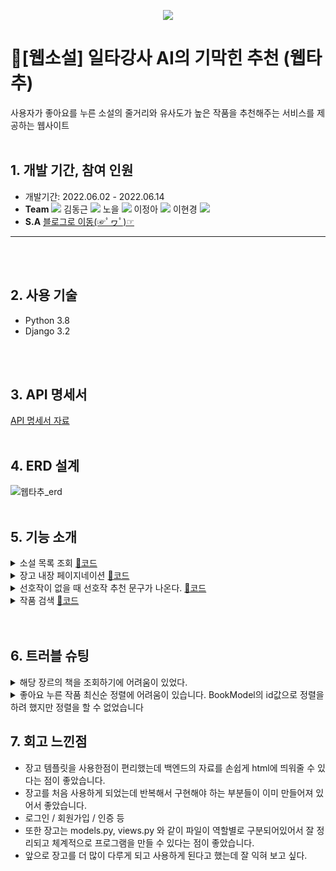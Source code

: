 <p align="center">
<img src="https://img1.daumcdn.net/thumb/R1280x0/?scode=mtistory2&fname=https%3A%2F%2Fblog.kakaocdn.net%2Fdn%2FcRZyWw%2FbtrJ2nbV0Ly%2FV0thL6tNjJKnkPrHsiYlJK%2Fimg.png">
</p>

# 📖[웹소설] 일타강사 AI의 기막힌 추천 (웹타추)
사용자가 좋아요를 누른 소설의 줄거리와 유사도가 높은 작품을 추천해주는 서비스를 제공하는 웹사이트
<br><br/>


## 1. 개발 기간, 참여 인원
* 개발기간: 2022.06.02 - 2022.06.14
* **Team** <a href="https://github.com/cmjcum"><img src="https://img.shields.io/badge/Github-000000?style=flat-square&logo=github&logoColor=white"/></a>
김동근 <a href="https://github.com/yinmsk"><img src="https://img.shields.io/badge/Github-000000?style=flat-square&logo=github&logoColor=white"/></a>
노을 <a href="https://github.com/minkkky"><img src="https://img.shields.io/badge/Github-000000?style=flat-square&logo=github&logoColor=white"/></a>
이정아 <a href="https://github.com/zeonga1102"><img src="https://img.shields.io/badge/Github-000000?style=flat-square&logo=github&logoColor=white"/></a>
이현경 <a href="https://github.com/LULULALA2"><img src="https://img.shields.io/badge/Github-000000?style=flat-square&logo=github&logoColor=white"/></a>
* **S.A** <a href="https://cold-charcoal.tistory.com/85">블로그로 이동(☞ﾟヮﾟ)☞</a>
***
<br><br/>


## 2. 사용 기술
* Python 3.8
* Django 3.2
 
<br><br/>


## 3. API 명세서
<a href="https://typingmylife.notion.site/API-a51b9477e2d54f9fbd36750740175909">API 명세서 자료</a>
<br><br/>


## 4. ERD 설계
![웹타추_erd](https://user-images.githubusercontent.com/104487608/186834495-776b0eaf-55bf-4358-96ee-ba1c7cec9ddc.png)
<br><br/>


## 5. 기능 소개
<details>
  <summary>소설 목록 조회 <a href="https://github.com/yinmsk/webtachu/blob/fb13f919f245fa79718c1779d79bf5f18bf14178/books/views.py#L14">📄코드</a></summary>
  <div markdown="1">
 
![장르](https://user-images.githubusercontent.com/104487608/188053575-9155bbed-c48d-4fb7-b5aa-55e64321ade6.png)
* 소설책을 장르별로 필터링해서 objects을 가져온 다음 소설책의 정보를 가져와 html에 보내주었다.
  </div>
</details>

<details>
  <summary>장고 내장 페이지네이션 <a href="https://github.com/yinmsk/webtachu/blob/fb13f919f245fa79718c1779d79bf5f18bf14178/books/views.py#L14">📄코드</a></summary>
  <div markdown="1">
 
* 장고의 Paginator 를 import 해주어 기능을 만들었다.
* 모델의 objects가 담겨 있는 list를 원하는 횟수만큼 출력해 주도록 설정한 다음 html로 리턴 시켜주었다.
  </div>
</details>

<details>
  <summary>선호작이 없을 때 선호작 추천 문구가 나온다. <a href="https://github.com/yinmsk/webtachu/blob/fb13f919f245fa79718c1779d79bf5f18bf14178/templates/main_genre/main.html#L13">📄코드</a></summary>
  <div markdown="1">
 
![추천 문구](https://user-images.githubusercontent.com/104487608/188053405-7520c83b-738a-4eb7-a28a-450fb03d79c6.png)
* 장고 템플릿에서 if 문으로 선호 작이 없을때는 "좋아하는 작품을 찾아주세요!" 라는 문구가 나오도록 하였다.
  </div>
</details>

<details>
 <summary>작품 검색 <a href="https://github.com/zeonga1102/webtachu/blob/master/books/views.py#L65">📄코드</a></summary>
  <div markdown="1">

* 제목을 기준으로 작품을 검색합니다.<br>
* 사용자가 입력한 검색어를 제목에 포함하고 있으면 결과로 보여줍니다.
 </div>
</details> 
<br><br/>


## 6. 트러블 슈팅
<details>
  <summary>해당 장르의 책을 조회하기에 어려움이 있었다.</summary>
  <div markdown="1">
 
* url의 name을 지정해주고 views.py 의 함수 안에 해당 name 을 넣어 해당 장르의 소설책만 가져올 수 있었다. <br>
   [📄코드](https://github.com/yinmsk/webtachu/blob/fb13f919f245fa79718c1779d79bf5f18bf14178/books/views.py#L14)
  </div>
</details>

<details>
  <summary>좋아요 누른 작품 최신순 정렬에 어려움이 있습니다. BookModel의 id값으로 정렬을 하려 했지만 정렬을 할 수 없었습니다</summary>
  <div markdown="1">
 
* 정렬이 되지 않았던 이유는 BookModel의 id 는 book_id이므로 선호작품 등록 순서와는 관계가 없었기 때문이었다. <br>
   raw query로 users_favorites에 접근하여 해결 할 수 있었습니다. raw query 중간 테이블에 접근해 id값을 받아와 정렬했습니다. <br>
   [📄코드](https://github.com/zeonga1102/webtachu/blob/master/users/views.py#L118)
  </div>
</details>


## 7. 회고 느낀점
* 장고 템플릿을 사용한점이 편리했는데 백엔드의 자료를 손쉽게 html에 띄워줄 수 있다는 점이 좋았습니다.
* 장고를 처음 사용하게 되었는데 반복해서 구현해야 하는 부분들이 이미 만들어져 있어서 좋았습니다.
 * 로그인 / 회원가입 / 인증 등
* 또한 장고는 models.py, views.py 와 같이 파일이 역할별로 구분되어있어서 잘 정리되고 체계적으로 프로그램을 만들 수 있다는 점이 좋았습니다.
* 앞으로 장고를 더 많이 다루게 되고 사용하게 된다고 했는데 잘 익혀 보고 싶다.

